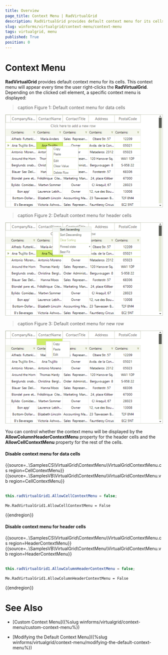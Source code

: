 ```yaml
---
title: Overview
page_title: Context Menu | RadVirtualGrid
description: RadVirtualGrid provides default context menu for its cells. This context menu will appear every time the user right-clicks the RadVirtualGrid. 
slug: winforms/virtualgrid/context-menu/context-menu
tags: virtualgrid, menu
published: True
position: 0
---
```


# Context Menu

__RadVirtualGrid__ provides default context menu for its cells. This context menu will appear every time the user right-clicks the __RadVirtualGrid__. Depending on the clicked cell element, a specific context menu is displayed:

>caption Figure 1: Default context menu for data cells
 
![virtualgrid-context-menu 001](images/virtualgrid-context-menu001.png)

>caption Figure 2: Default context menu for header cells

![virtualgrid-context-menu 002](images/virtualgrid-context-menu002.png)

>caption Figure 3: Default context menu for new row

![virtualgrid-context-menu 003](images/virtualgrid-context-menu003.png)

You can control whether the context menu will be displayed by the __AllowColumnHeaderContextMenu__ property for the header cells and the __AllowCellContextMenu__ property for the rest of the cells.

#### Disable context menu for data cells

{{source=..\SamplesCS\VirtualGrid\ContextMenu\VirtualGridContextMenu.cs region=CellContextMenu}} 
{{source=..\SamplesVB\VirtualGrid\ContextMenu\VirtualGridContextMenu.vb region=CellContextMenu}} 

````C#
            
this.radVirtualGrid1.AllowCellContextMenu = false;

````
````VB.NET
Me.RadVirtualGrid1.AllowCellContextMenu = False

````

{{endregion}} 

#### Disable context menu for header cells

{{source=..\SamplesCS\VirtualGrid\ContextMenu\VirtualGridContextMenu.cs region=HeaderContextMenu}} 
{{source=..\SamplesVB\VirtualGrid\ContextMenu\VirtualGridContextMenu.vb region=HeaderContextMenu}} 

````C#
            
this.radVirtualGrid1.AllowColumnHeaderContextMenu = false;

````
````VB.NET
Me.RadVirtualGrid1.AllowColumnHeaderContextMenu = False

````

{{endregion}} 




 

# See Also
* [Custom Context Menu]({%slug winforms/virtualgrid/context-menu/custom-context-menu%})

* [Modifying the Default Context Menu]({%slug winforms/virtualgrid/context-menu/modifying-the-default-context-menu%})

